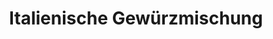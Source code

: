 ---
layout: blog
permalink: /italian-seasoning/
pagedesc: Italienische Gewürzmischung
title: Italienische Gewürzmischung
headline: Italienische Gewürzmischung
thumbnail: /wp-content/images/italian-seasoning.jpg
datafile: italian-seasoning
tags: [Gewürz]
gesamtzeitaufwand: 1-2 Minuten
zeitaufwandzubereitung: 1-2 Minuten
htmlbeforeheadend: blog/htmlbeforeheadend.html
htmlbeforebodyend: blog/htmlbeforebodyend.html
---